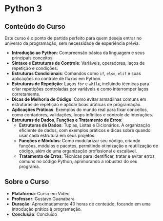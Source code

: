 # **Python 3**

## **Conteúdo do Curso**  
Este curso é o ponto de partida perfeito para quem deseja entrar no universo da programação, sem necessidade de experiência prévia.

- **Introdução ao Python**: Compreensão básica da linguagem e seus principais conceitos.
- **Sintaxe e Estruturas de Controle**: Variáveis, operadores, laços de repetição e condições.
- **Estruturas Condicionais**: Comandos como `if`, `else`, `elif` e suas aplicações no controle de fluxos em Python.
- **Estruturas de Repetição**: Laços `for` e `while`, incluindo técnicas para criar repetições controladas por variáveis e como interromper laços corretamente.
- **Dicas de Melhoria de Código**: Como evitar armadilhas comuns em estruturas de repetição e aplicar boas práticas de programação.
- **Aplicações Práticas**: Exemplos do mundo real para fixar conceitos, como contadores, validações, loops infinitos e controle de interações.
- **Estruturas de Dados, Funções e Tratamento de Erros**: 
  - **Estruturas de Dados**: Tuplas, Listas e Dicionários. A organização eficiente de dados, com exemplos práticos e dicas sobre quando usar cada estrutura em seus projetos.
  - **Funções e Módulos**: Como modularizar seu código, criando funções, módulos e pacotes, permitindo otimização e reutilização de código, além de uma organização profissional e escalável.
  - **Tratamento de Erros**: Técnicas para identificar, tratar e evitar erros comuns no código Python, aprimorando a robustez do seu programa.
  
## **Sobre o Curso**  
- **Plataforma**: Curso em Vídeo  
- **Professor**: Gustavo Guanabara  
- **Duração**: Aproximadamente 40 horas de conteúdo, focando em uma introdução prática à programação.
- **Conclusão**: Concluído 
